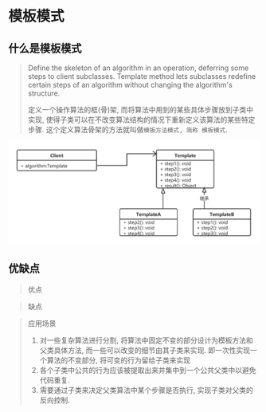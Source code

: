 # 模板模式

## 什么是模板模式

> Define  the  skeleton  of   an  algorithm  in    an  operation,  deferring  some steps   to  client  subclasses.  Template  method lets subclasses  redefine  certain  steps  of  an  algorithm  without   changing   the  algorithm's  structure.
>
> 定义一个操作算法的框(骨)架, 而将算法中用到的某些具体步骤放到子类中实现, 使得子类可以在不改变算法结构的情况下重新定义该算法的某些特定步骤.  这个定义算法骨架的方法就叫做`模板方法模式, 简称 模板模式`.

![](./image/designpattern/template.png)



## 优缺点

> 优点

> 缺点

> 应用场景
>
> 1. 对一些复杂算法进行分割, 将算法中固定不变的部分设计为模板方法和父类具体方法,  而一些可以改变的细节由其子类来实现. 即一次性实现一个算法的不变部分, 将可变的行为留给子类来实现
> 2. 各个子类中公共的行为应该被提取出来并集中到一个公共父类中以避免代码重复.
> 3. 需要通过子类来决定父类算法中某个步骤是否执行, 实现子类对父类的反向控制.